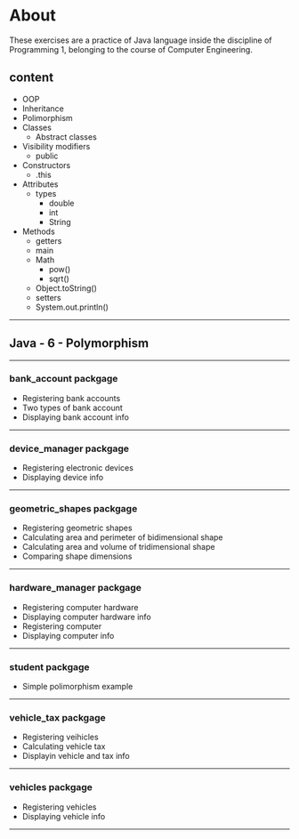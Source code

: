 # About

These exercises are a practice of Java language inside the discipline of Programming 1, belonging to the course of Computer Engineering.

## content

- OOP
- Inheritance
- Polimorphism
- Classes
  - Abstract classes
- Visibility modifiers
  - public
- Constructors
  - .this
- Attributes
  - types
    - double
    - int
    - String
- Methods
  - getters
  - main
  - Math
    - pow()
    - sqrt()
  - Object.toString()
  - setters
  - System.out.println()

---

## Java  - 6 - Polymorphism

---

### bank_account packgage

- Registering bank accounts
- Two types of bank account
- Displaying bank account info

---

### device_manager packgage

- Registering electronic devices
- Displaying device info

---

### geometric_shapes packgage

- Registering geometric shapes
- Calculating area and perimeter of bidimensional shape
- Calculating area and volume of tridimensional shape
- Comparing shape dimensions

---

### hardware_manager packgage

- Registering computer hardware
- Displaying computer hardware info
- Registering computer
- Displaying computer info

---

### student packgage

- Simple polimorphism example

---

### vehicle_tax packgage

- Registering veihicles
- Calculating vehicle tax
- Displayin vehicle and tax info

---

### vehicles packgage

- Registering vehicles
- Displaying vehicle info

---
